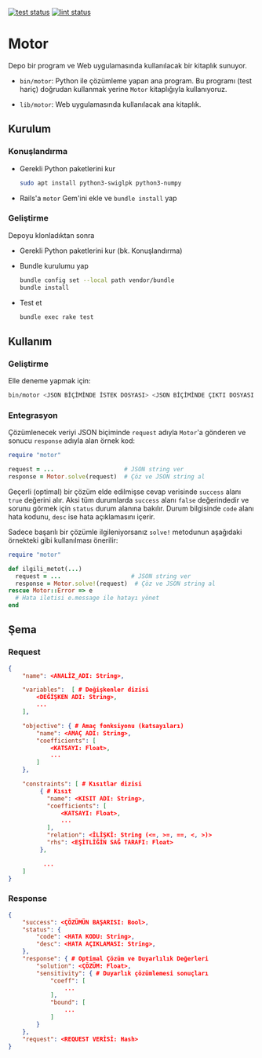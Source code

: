 [![test status](https://github.com/soletech/motor/workflows/Test/badge.svg)](https://github.com/soletech/motor/actions?query=workflow%3ATest)
[![lint status](https://github.com/soletech/motor/workflows/Lint/badge.svg)](https://github.com/soletech/motor/actions?query=workflow%3ALint)

# Motor

Depo bir program ve Web uygulamasında kullanılacak bir kitaplık sunuyor.

- `bin/motor`: Python ile çözümleme yapan ana program. Bu programı (test hariç) doğrudan kullanmak yerine `Motor`
  kitaplığıyla kullanıyoruz.

- `lib/motor`: Web uygulamasında kullanılacak ana kitaplık.

## Kurulum

### Konuşlandırma

- Gerekli Python paketlerini kur

  ```sh
  sudo apt install python3-swiglpk python3-numpy
  ```

- Rails'a `motor` Gem'ini ekle ve `bundle install` yap

### Geliştirme

Depoyu klonladıktan sonra

- Gerekli Python paketlerini kur (bk. Konuşlandırma)


- Bundle kurulumu yap

  ```sh
  bundle config set --local path vendor/bundle
  bundle install
  ```

- Test et

  ```sh
  bundle exec rake test
  ```

## Kullanım

### Geliştirme

Elle deneme yapmak için:

```sh
bin/motor <JSON BİÇİMİNDE İSTEK DOSYASI> <JSON BİÇİMİNDE ÇIKTI DOSYASI ADI>
```

### Entegrasyon

Çözümlenecek veriyi JSON biçiminde `request` adıyla `Motor`'a gönderen ve sonucu `response` adıyla alan örnek kod:

```ruby
require "motor"

request = ...                    # JSON string ver
response = Motor.solve(request)  # Çöz ve JSON string al
```

Geçerli (optimal) bir çözüm elde edilmişse cevap verisinde `success` alanı `true` değerini alır.  Aksi tüm durumlarda
`success` alanı `false` değerindedir ve sorunu görmek için `status` durum alanına bakılır.  Durum bilgisinde `code`
alanı hata kodunu, `desc` ise hata açıklamasını içerir.

Sadece başarılı bir çözümle ilgileniyorsanız `solve!` metodunun aşağıdaki örnekteki gibi kullanılması önerilir:

```ruby
require "motor"

def ilgili_metot(...)
  request = ...                    # JSON string ver
  response = Motor.solve!(request)  # Çöz ve JSON string al
rescue Motor::Error => e
  # Hata iletisi e.message ile hatayı yönet
end
```


## Şema

### Request

```json
{
    "name": <ANALİZ_ADI: String>,

    "variables":  [ # Değişkenler dizisi
        <DEĞİŞKEN ADI: String>,
        ...
    ],

    "objective": { # Amaç fonksiyonu (katsayıları)
        "name": <AMAÇ ADI: String>,
        "coefficients": [
            <KATSAYI: Float>,
            ...
        ]
    },

    "constraints": [ # Kısıtlar dizisi
         { # Kısıt
           "name": <KISIT ADI: String>,
           "coefficients": [
               <KATSAYI: Float>,
               ...
           ],
           "relation": <İLİŞKİ: String (<=, >=, ==, <, >)>
           "rhs": <EŞİTLİĞİN SAĞ TARAFI: Float>
         },

          ...
    ]
}
```

### Response

```json
{
    "success": <ÇÖZÜMÜN BAŞARISI: Bool>,
    "status": {
        "code": <HATA KODU: String>,
        "desc": <HATA AÇIKLAMASI: String>,
    },
    "response": { # Optimal Çözüm ve Duyarlılık Değerleri
        "solution": <ÇÖZÜM: Float>,
        "sensitivity": { # Duyarlık çözümlemesi sonuçları
            "coeff": [
                ...
            ],
            "bound": [
                ...
            ]
        }
    },
    "request": <REQUEST VERİSİ: Hash>
}
```
